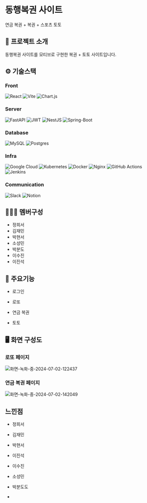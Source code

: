 # 동행복권 사이트 
연금 복권 + 복권 +  스포츠 토토 

## 📃 프로젝트 소개
동행복권 사이트를 모티브로 구현한 복권 + 토토 사이트입니다. 


## ⚙️ 기술스택

### Front
![React](https://img.shields.io/badge/react-%2320232a.svg?style=for-the-badge&logo=react&logoColor=%2361DAFB)
![Vite](https://img.shields.io/badge/vite-%23646CFF.svg?style=for-the-badge&logo=vite&logoColor=white)
![Chart.js](https://img.shields.io/badge/chart.js-F5788D.svg?style=for-the-badge&logo=chart.js&logoColor=white)

### Server
![FastAPI](https://img.shields.io/badge/FastAPI-005571?style=for-the-badge&logo=fastapi)
![JWT](https://img.shields.io/badge/JWT-black?style=for-the-badge&logo=JSON%20web%20tokens)
![NestJS](https://img.shields.io/badge/nestjs-%23E0234E.svg?style=for-the-badge&logo=nestjs&logoColor=white)
![Spring-Boot](https://img.shields.io/badge/spring--boot-%236DB33F.svg?style=for-the-badge&logo=springboot&logoColor=white)

### Database
![MySQL](https://img.shields.io/badge/mysql-4479A1.svg?style=for-the-badge&logo=mysql&logoColor=white)
![Postgres](https://img.shields.io/badge/postgres-%23316192.svg?style=for-the-badge&logo=postgresql&logoColor=white)

### Infra
![Google Cloud](https://img.shields.io/badge/GoogleCloud-%234285F4.svg?style=for-the-badge&logo=google-cloud&logoColor=white)
![Kubernetes](https://img.shields.io/badge/kubernetes-%23326ce5.svg?style=for-the-badge&logo=kubernetes&logoColor=white)
![Docker](https://img.shields.io/badge/docker-%230db7ed.svg?style=for-the-badge&logo=docker&logoColor=white)
![Nginx](https://img.shields.io/badge/nginx-%23009639.svg?style=for-the-badge&logo=nginx&logoColor=white)
![GitHub Actions](https://img.shields.io/badge/github%20actions-%232671E5.svg?style=for-the-badge&logo=githubactions&logoColor=white)
![Jenkins](https://img.shields.io/badge/jenkins-red.svg?style=for-the-badge&logo=jenkins&logoColor=white)

### Communication
![Slack](https://img.shields.io/badge/Slack-4A154B?style=for-the-badge&logo=slack&logoColor=white)
![Notion](https://img.shields.io/badge/notion-white.svg?style=for-the-badge&logo=notion&logoColor=000000)


## 🧑🏻‍💻 멤버구성
 - 정희서
 - 김재민
 - 박현서
 - 소성민
 - 박분도
 - 이수진
 - 이진석


## 📌 주요기능
  - 로그인

  - 로또

  - 연금 복권

  - 토토

## 🖥️ 화면 구성도

### 로또 페이지
![화면-녹화-중-2024-07-02-122437](https://github.com/encore-full-stack-5/DH_lottery/assets/76871728/5ad54f45-e12b-4222-a1b8-de06ecb3fdee)

### 연금 복권 페이지
![화면-녹화-중-2024-07-02-142049](https://github.com/encore-full-stack-5/DH_lottery/assets/76871728/b2fe916d-0d69-4ccc-8984-f1917f5e77bf)

## 느낀점
- 정희서

- 김재민

- 박현서

- 이진석

- 이수진

- 소성민

- 박분도도
- 

